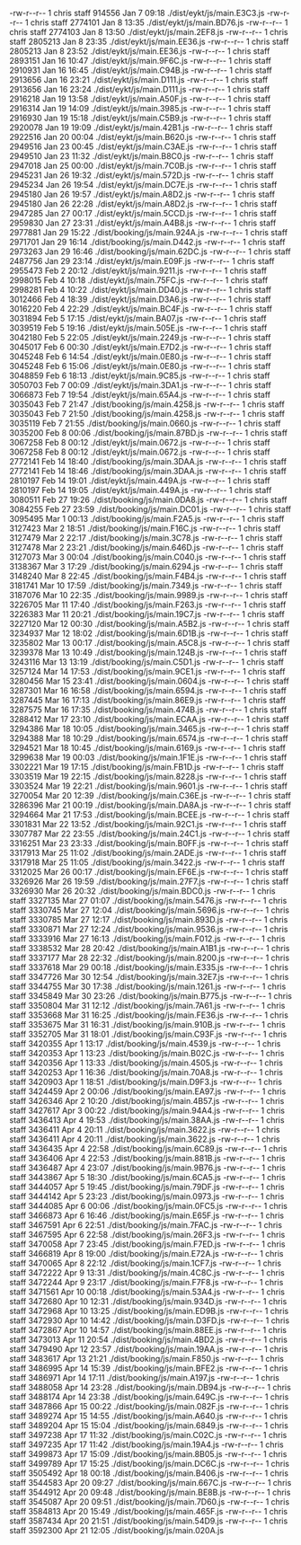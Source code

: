 -rw-r--r--  1 chris  staff  914556 Jan  7 09:18 ./dist/eykt/js/main.E3C3.js
-rw-r--r--  1 chris  staff  2774101 Jan  8 13:35 ./dist/eykt/js/main.BD76.js
-rw-r--r--  1 chris  staff  2774103 Jan  8 13:50 ./dist/eykt/js/main.2EF8.js
-rw-r--r--  1 chris  staff  2805213 Jan  8 23:35 ./dist/eykt/js/main.EE36.js
-rw-r--r--  1 chris  staff  2805213 Jan  8 23:52 ./dist/eykt/js/main.EE36.js
-rw-r--r--  1 chris  staff  2893151 Jan 16 10:47 ./dist/eykt/js/main.9F6C.js
-rw-r--r--  1 chris  staff  2910931 Jan 16 16:45 ./dist/eykt/js/main.C94B.js
-rw-r--r--  1 chris  staff  2913656 Jan 16 23:21 ./dist/eykt/js/main.D111.js
-rw-r--r--  1 chris  staff  2913656 Jan 16 23:24 ./dist/eykt/js/main.D111.js
-rw-r--r--  1 chris  staff  2916218 Jan 19 13:58 ./dist/eykt/js/main.A50F.js
-rw-r--r--  1 chris  staff  2916314 Jan 19 14:09 ./dist/eykt/js/main.3985.js
-rw-r--r-- 1 chris staff 2916930 Jan 19 15:18 ./dist/eykt/js/main.C5B9.js
-rw-r--r-- 1 chris staff 2920078 Jan 19 19:09 ./dist/eykt/js/main.42B1.js
-rw-r--r-- 1 chris staff 2922516 Jan 20 00:04 ./dist/eykt/js/main.B620.js
-rw-r--r-- 1 chris staff 2949516 Jan 23 00:45 ./dist/eykt/js/main.C3AE.js
-rw-r--r-- 1 chris staff 2949510 Jan 23 11:32 ./dist/eykt/js/main.B8C0.js
-rw-r--r-- 1 chris staff 2947018 Jan 25 00:00 ./dist/eykt/js/main.7C0B.js
-rw-r--r-- 1 chris staff 2945231 Jan 26 19:32 ./dist/eykt/js/main.572D.js
-rw-r--r-- 1 chris staff 2945234 Jan 26 19:54 ./dist/eykt/js/main.DC7E.js
-rw-r--r-- 1 chris staff 2945180 Jan 26 19:57 ./dist/eykt/js/main.A8D2.js
-rw-r--r-- 1 chris staff 2945180 Jan 26 22:28 ./dist/eykt/js/main.A8D2.js
-rw-r--r-- 1 chris staff 2947285 Jan 27 00:17 ./dist/eykt/js/main.5CCD.js
-rw-r--r-- 1 chris staff 2959830 Jan 27 23:31 ./dist/eykt/js/main.A4B8.js
-rw-r--r-- 1 chris staff 2977881 Jan 29 15:22 ./dist/booking/js/main.924A.js
-rw-r--r-- 1 chris staff 2971701 Jan 29 16:14 ./dist/booking/js/main.D442.js
-rw-r--r-- 1 chris staff 2973263 Jan 29 16:46 ./dist/booking/js/main.62DC.js
-rw-r--r-- 1 chris staff 2487756 Jan 29 23:14 ./dist/eykt/js/main.E09F.js
-rw-r--r-- 1 chris staff 2955473 Feb 2 20:12 ./dist/eykt/js/main.9211.js
-rw-r--r-- 1 chris staff 2998015 Feb 4 10:18 ./dist/eykt/js/main.75FC.js
-rw-r--r-- 1 chris staff 2998281 Feb 4 10:22 ./dist/eykt/js/main.DD40.js
-rw-r--r-- 1 chris staff 3012466 Feb 4 18:39 ./dist/eykt/js/main.D3A6.js
-rw-r--r-- 1 chris staff 3016220 Feb 4 22:29 ./dist/eykt/js/main.BC4F.js
-rw-r--r-- 1 chris staff 3031894 Feb 5 17:15 ./dist/eykt/js/main.BA07.js
-rw-r--r-- 1 chris staff 3039519 Feb 5 19:16 ./dist/eykt/js/main.505E.js
-rw-r--r-- 1 chris staff 3042180 Feb 5 22:05 ./dist/eykt/js/main.2249.js
-rw-r--r-- 1 chris staff 3045017 Feb 6 00:30 ./dist/eykt/js/main.E7D2.js
-rw-r--r-- 1 chris staff 3045248 Feb 6 14:54 ./dist/eykt/js/main.0E80.js
-rw-r--r-- 1 chris staff 3045248 Feb 6 15:06 ./dist/eykt/js/main.0E80.js
-rw-r--r-- 1 chris staff 3048859 Feb 6 18:13 ./dist/eykt/js/main.9C85.js
-rw-r--r-- 1 chris staff 3050703 Feb 7 00:09 ./dist/eykt/js/main.3DA1.js
-rw-r--r-- 1 chris staff 3066873 Feb 7 19:54 ./dist/eykt/js/main.65A4.js
-rw-r--r-- 1 chris staff 3035043 Feb 7 21:47 ./dist/booking/js/main.4258.js
-rw-r--r-- 1 chris staff 3035043 Feb 7 21:50 ./dist/booking/js/main.4258.js
-rw-r--r-- 1 chris staff 3035119 Feb 7 21:55 ./dist/booking/js/main.0660.js
-rw-r--r-- 1 chris staff 3035200 Feb 8 00:06 ./dist/booking/js/main.87BD.js
-rw-r--r-- 1 chris staff 3067258 Feb 8 00:12 ./dist/eykt/js/main.0672.js
-rw-r--r-- 1 chris staff 3067258 Feb 8 00:12 ./dist/eykt/js/main.0672.js
-rw-r--r-- 1 chris staff 2772141 Feb 14 18:40 ./dist/booking/js/main.3DAA.js
-rw-r--r-- 1 chris staff 2772141 Feb 14 18:46 ./dist/booking/js/main.3DAA.js
-rw-r--r-- 1 chris staff 2810197 Feb 14 19:01 ./dist/eykt/js/main.449A.js
-rw-r--r-- 1 chris staff 2810197 Feb 14 19:05 ./dist/eykt/js/main.449A.js
-rw-r--r-- 1 chris staff 3080511 Feb 27 19:26 ./dist/booking/js/main.0DA8.js
-rw-r--r-- 1 chris staff 3084255 Feb 27 23:59 ./dist/booking/js/main.DC01.js
-rw-r--r-- 1 chris staff 3095495 Mar 1 00:13 ./dist/booking/js/main.F2A5.js
-rw-r--r-- 1 chris staff 3127423 Mar 2 18:51 ./dist/booking/js/main.F16C.js
-rw-r--r-- 1 chris staff 3127479 Mar 2 22:17 ./dist/booking/js/main.3C78.js
-rw-r--r-- 1 chris staff 3127478 Mar 2 23:21 ./dist/booking/js/main.646D.js
-rw-r--r-- 1 chris staff 3127073 Mar 3 00:04 ./dist/booking/js/main.C040.js
-rw-r--r-- 1 chris staff 3138367 Mar 3 17:29 ./dist/booking/js/main.6294.js
-rw-r--r-- 1 chris staff 3148240 Mar 8 22:45 ./dist/booking/js/main.F4B4.js
-rw-r--r-- 1 chris staff 3181741 Mar 10 17:59 ./dist/booking/js/main.7349.js
-rw-r--r-- 1 chris staff 3187076 Mar 10 22:35 ./dist/booking/js/main.9989.js
-rw-r--r-- 1 chris staff 3226705 Mar 11 17:40 ./dist/booking/js/main.F263.js
-rw-r--r-- 1 chris staff 3226383 Mar 11 20:21 ./dist/booking/js/main.19C7.js
-rw-r--r-- 1 chris staff 3227120 Mar 12 00:30 ./dist/booking/js/main.A5B2.js
-rw-r--r-- 1 chris staff 3234937 Mar 12 18:02 ./dist/booking/js/main.6D1B.js
-rw-r--r-- 1 chris staff 3235802 Mar 13 00:17 ./dist/booking/js/main.A5C8.js
-rw-r--r-- 1 chris staff 3239378 Mar 13 10:49 ./dist/booking/js/main.124B.js
-rw-r--r-- 1 chris staff 3243116 Mar 13 13:19 ./dist/booking/js/main.C5D1.js
-rw-r--r-- 1 chris staff 3257124 Mar 14 17:53 ./dist/booking/js/main.9CE1.js
-rw-r--r-- 1 chris staff 3280456 Mar 15 23:41 ./dist/booking/js/main.0604.js
-rw-r--r-- 1 chris staff 3287301 Mar 16 16:58 ./dist/booking/js/main.6594.js
-rw-r--r-- 1 chris staff 3287445 Mar 16 17:13 ./dist/booking/js/main.86E9.js
-rw-r--r-- 1 chris staff 3287575 Mar 16 17:35 ./dist/booking/js/main.474B.js
-rw-r--r-- 1 chris staff 3288412 Mar 17 23:10 ./dist/booking/js/main.ECAA.js
-rw-r--r-- 1 chris staff 3294386 Mar 18 10:05 ./dist/booking/js/main.3465.js
-rw-r--r-- 1 chris staff 3294388 Mar 18 10:29 ./dist/booking/js/main.6574.js
-rw-r--r-- 1 chris staff 3294521 Mar 18 10:45 ./dist/booking/js/main.6169.js
-rw-r--r-- 1 chris staff 3299638 Mar 19 00:03 ./dist/booking/js/main.1F1E.js
-rw-r--r-- 1 chris staff 3302221 Mar 19 17:15 ./dist/booking/js/main.FB1D.js
-rw-r--r-- 1 chris staff 3303519 Mar 19 22:15 ./dist/booking/js/main.8228.js
-rw-r--r-- 1 chris staff 3303524 Mar 19 22:21 ./dist/booking/js/main.9601.js
-rw-r--r-- 1 chris staff 3270054 Mar 20 12:39 ./dist/booking/js/main.C36E.js
-rw-r--r-- 1 chris staff 3286396 Mar 21 00:19 ./dist/booking/js/main.DA8A.js
-rw-r--r-- 1 chris staff 3294664 Mar 21 17:53 ./dist/booking/js/main.BCEE.js
-rw-r--r-- 1 chris staff 3301831 Mar 22 13:52 ./dist/booking/js/main.92C1.js
-rw-r--r-- 1 chris staff 3307787 Mar 22 23:55 ./dist/booking/js/main.24C1.js
-rw-r--r-- 1 chris staff 3316251 Mar 23 23:33 ./dist/booking/js/main.B0FF.js
-rw-r--r-- 1 chris staff 3317913 Mar 25 11:02 ./dist/booking/js/main.2ADE.js
-rw-r--r-- 1 chris staff 3317918 Mar 25 11:05 ./dist/booking/js/main.3422.js
-rw-r--r-- 1 chris staff 3312025 Mar 26 00:17 ./dist/booking/js/main.EF6E.js
-rw-r--r-- 1 chris staff 3326926 Mar 26 19:59 ./dist/booking/js/main.27F7.js
-rw-r--r-- 1 chris staff 3326930 Mar 26 20:32 ./dist/booking/js/main.BDC0.js
-rw-r--r-- 1 chris staff 3327135 Mar 27 01:07 ./dist/booking/js/main.5476.js
-rw-r--r-- 1 chris staff 3330745 Mar 27 12:04 ./dist/booking/js/main.5696.js
-rw-r--r-- 1 chris staff 3330785 Mar 27 12:17 ./dist/booking/js/main.893D.js
-rw-r--r-- 1 chris staff 3330871 Mar 27 12:24 ./dist/booking/js/main.9536.js
-rw-r--r-- 1 chris staff 3333916 Mar 27 16:13 ./dist/booking/js/main.F012.js
-rw-r--r-- 1 chris staff 3338532 Mar 28 20:42 ./dist/booking/js/main.A1B1.js
-rw-r--r-- 1 chris staff 3337177 Mar 28 22:32 ./dist/booking/js/main.8200.js
-rw-r--r-- 1 chris staff 3337618 Mar 29 00:18 ./dist/booking/js/main.E335.js
-rw-r--r-- 1 chris staff 3347726 Mar 30 12:54 ./dist/booking/js/main.32E7.js
-rw-r--r-- 1 chris staff 3344755 Mar 30 17:38 ./dist/booking/js/main.1261.js
-rw-r--r-- 1 chris staff 3345849 Mar 30 23:26 ./dist/booking/js/main.B775.js
-rw-r--r-- 1 chris staff 3350804 Mar 31 12:12 ./dist/booking/js/main.7A61.js
-rw-r--r-- 1 chris staff 3353668 Mar 31 16:25 ./dist/booking/js/main.FE36.js
-rw-r--r-- 1 chris staff 3353675 Mar 31 16:31 ./dist/booking/js/main.910B.js
-rw-r--r-- 1 chris staff 3352705 Mar 31 18:01 ./dist/booking/js/main.C93F.js
-rw-r--r-- 1 chris staff 3420355 Apr 1 13:17 ./dist/booking/js/main.4539.js
-rw-r--r-- 1 chris staff 3420353 Apr 1 13:23 ./dist/booking/js/main.B02C.js
-rw-r--r-- 1 chris staff 3420356 Apr 1 13:33 ./dist/booking/js/main.4505.js
-rw-r--r-- 1 chris staff 3420253 Apr 1 16:36 ./dist/booking/js/main.70A8.js
-rw-r--r-- 1 chris staff 3420903 Apr 1 18:51 ./dist/booking/js/main.D9F3.js
-rw-r--r-- 1 chris staff 3424459 Apr 2 00:06 ./dist/booking/js/main.EA97.js
-rw-r--r-- 1 chris staff 3426346 Apr 2 10:20 ./dist/booking/js/main.4B57.js
-rw-r--r-- 1 chris staff 3427617 Apr 3 00:22 ./dist/booking/js/main.94A4.js
-rw-r--r-- 1 chris staff 3436413 Apr 4 19:53 ./dist/booking/js/main.38AA.js
-rw-r--r-- 1 chris staff 3436411 Apr 4 20:11 ./dist/booking/js/main.3622.js
-rw-r--r-- 1 chris staff 3436411 Apr 4 20:11 ./dist/booking/js/main.3622.js
-rw-r--r-- 1 chris staff 3436435 Apr 4 22:58 ./dist/booking/js/main.6C89.js
-rw-r--r-- 1 chris staff 3436406 Apr 4 22:53 ./dist/booking/js/main.881B.js
-rw-r--r-- 1 chris staff 3436487 Apr 4 23:07 ./dist/booking/js/main.9B76.js
-rw-r--r-- 1 chris staff 3443867 Apr 5 18:30 ./dist/booking/js/main.6CA5.js
-rw-r--r-- 1 chris staff 3444057 Apr 5 19:45 ./dist/booking/js/main.79DF.js
-rw-r--r-- 1 chris staff 3444142 Apr 5 23:23 ./dist/booking/js/main.0973.js
-rw-r--r-- 1 chris staff 3444085 Apr 6 00:06 ./dist/booking/js/main.0FC5.js
-rw-r--r-- 1 chris staff 3466873 Apr 6 16:46 ./dist/booking/js/main.E65F.js
-rw-r--r-- 1 chris staff 3467591 Apr 6 22:51 ./dist/booking/js/main.7FAC.js
-rw-r--r-- 1 chris staff 3467595 Apr 6 22:58 ./dist/booking/js/main.26F3.js
-rw-r--r-- 1 chris staff 3470058 Apr 7 23:45 ./dist/booking/js/main.F7ED.js
-rw-r--r-- 1 chris staff 3466819 Apr 8 19:00 ./dist/booking/js/main.E72A.js
-rw-r--r-- 1 chris staff 3470065 Apr 8 22:12 ./dist/booking/js/main.1CF7.js
-rw-r--r-- 1 chris staff 3472222 Apr 9 13:31 ./dist/booking/js/main.4C8C.js
-rw-r--r-- 1 chris staff 3472244 Apr 9 23:17 ./dist/booking/js/main.F7F8.js
-rw-r--r-- 1 chris staff 3471561 Apr 10 00:18 ./dist/booking/js/main.53A4.js
-rw-r--r-- 1 chris staff 3472680 Apr 10 12:31 ./dist/booking/js/main.934D.js
-rw-r--r-- 1 chris staff 3472968 Apr 10 13:25 ./dist/booking/js/main.ED9B.js
-rw-r--r-- 1 chris staff 3472930 Apr 10 14:42 ./dist/booking/js/main.D3FD.js
-rw-r--r-- 1 chris staff 3472867 Apr 10 14:57 ./dist/booking/js/main.88EE.js
-rw-r--r-- 1 chris staff 3473013 Apr 11 20:54 ./dist/booking/js/main.4BD2.js
-rw-r--r-- 1 chris staff 3479490 Apr 12 23:57 ./dist/booking/js/main.19AA.js
-rw-r--r-- 1 chris staff 3483617 Apr 13 21:21 ./dist/booking/js/main.F850.js
-rw-r--r-- 1 chris staff 3486995 Apr 14 15:39 ./dist/booking/js/main.BFE2.js
-rw-r--r-- 1 chris staff 3486971 Apr 14 17:11 ./dist/booking/js/main.A197.js
-rw-r--r-- 1 chris staff 3488058 Apr 14 23:28 ./dist/booking/js/main.DB94.js
-rw-r--r-- 1 chris staff 3488174 Apr 14 23:38 ./dist/booking/js/main.649C.js
-rw-r--r-- 1 chris staff 3487866 Apr 15 00:22 ./dist/booking/js/main.082F.js
-rw-r--r-- 1 chris staff 3489274 Apr 15 14:55 ./dist/booking/js/main.A640.js
-rw-r--r-- 1 chris staff 3489204 Apr 15 15:04 ./dist/booking/js/main.6849.js
-rw-r--r-- 1 chris staff 3497238 Apr 17 11:32 ./dist/booking/js/main.C02C.js
-rw-r--r-- 1 chris staff 3497235 Apr 17 11:42 ./dist/booking/js/main.19A4.js
-rw-r--r-- 1 chris staff 3499873 Apr 17 15:09 ./dist/booking/js/main.8B05.js
-rw-r--r-- 1 chris staff 3499789 Apr 17 15:25 ./dist/booking/js/main.DC6C.js
-rw-r--r-- 1 chris staff 3505492 Apr 18 00:18 ./dist/booking/js/main.B406.js
-rw-r--r-- 1 chris staff 3544583 Apr 20 09:27 ./dist/booking/js/main.667C.js
-rw-r--r-- 1 chris staff 3544912 Apr 20 09:48 ./dist/booking/js/main.BE8B.js
-rw-r--r-- 1 chris staff 3545087 Apr 20 09:51 ./dist/booking/js/main.7D60.js
-rw-r--r-- 1 chris staff 3584813 Apr 20 15:49 ./dist/booking/js/main.465F.js
-rw-r--r-- 1 chris staff 3587434 Apr 20 21:51 ./dist/booking/js/main.54D9.js
-rw-r--r-- 1 chris staff 3592300 Apr 21 12:05 ./dist/booking/js/main.020A.js
